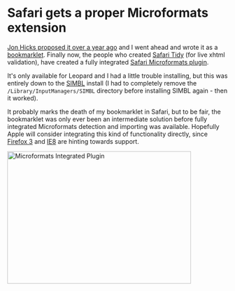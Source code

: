 # Safari gets a proper Microformats extension

[Jon Hicks proposed it over a year ago](http://www.hicksdesign.co.uk/journal/a-proposal-for-a-safari-microformats-plugin) and I went ahead and wrote it as a [bookmarklet](http://leftlogic.com/lounge/articles/microformats_bookmarklet).  Finally now, the people who created [Safari Tidy](http://zappatic.net/safaritidy/) (for live xhtml validation), have created a fully integrated [Safari Microformats plugin](http://zappatic.net/safarimicroformats/).


<!--more-->

It's only available for Leopard and I had a little trouble installing, but this was entirely down to the [SIMBL](http://www.culater.net/software/SIMBL/SIMBL.php) install (I had to completely remove the <code>/Library/InputManagers/SIMBL</code> directory before installing SIMBL again - then it worked).

It probably marks the death of my bookmarklet in Safari, but to be fair, the bookmarklet was only ever been an intermediate solution before fully integrated Microformats detection and importing was available.  Hopefully Apple will consider integrating this kind of functionality directly, since [Firefox 3](http://wiki.mozilla.org/Firefox/Feature_Brainstorming:Microformat_Handling) and [IE8](http://arstechnica.com/news.ars/post/20070502-microsoft-drops-hints-about-internet-explorer-8.html) are hinting towards support.

<a href="http://www.flickr.com/photos/remysharp/2062178078/" title="Microformats Integrated Plugin by Remy Sharp, on Flickr"><img src="http://farm3.static.flickr.com/2318/2062178078_0d09e317dc.jpg" width="420" height="302" alt="Microformats Integrated Plugin" /></a>